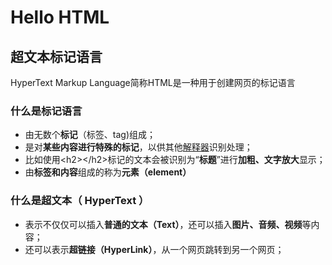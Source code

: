 # Hello HTML

## 超文本标记语言

HyperText Markup Language简称HTML是一种用于创建网页的标记语言

### 什么是标记语言

- 由无数个**标记**（标签、tag)组成；
- 是对**某些内容进行特殊的标记**，以供其他[解释器](https://www.freesion.com/article/37031294315/)识别处理；
- 比如使用<h2\><\/h2>标记的文本会被识别为“**标题**”进行**加粗、文字放大**显示；
- 由**标签和内容**组成的称为**元素（element）**

### 什么是超文本（ HyperText ）

- 表示不仅仅可以插入**普通的文本（Text）**，还可以插入**图片、音频、视频**等内容；
- 还可以表示**超链接（HyperLink）**，从一个网页跳转到另一个网页；

